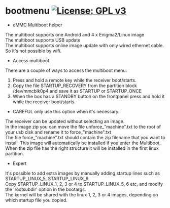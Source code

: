 bootmenu [![License: GPL v3](https://img.shields.io/badge/License-GPLv3-blue.svg)](https://www.gnu.org/licenses/gpl-3.0)
========
* eMMC Multiboot helper

The multiboot supports one Android and 4 x Enigma2/Linux image <br />
The multiboot supports USB update <br />
The multiboot supports online image update with only wired ethernet cable. So it's not possible by wifi. <br />

* Access multiboot

There are a couple of ways to access the multiboot menu: <br />
1. Press and hold a remote key while the receiver boot/starts. <br />
2. Copy the file STARTUP_RECOVERY from the partition block /dev/mmcblk0p4 and save it as STARTUP or STARTUP_ONCE <br />
3. When the box has a STANDBY button on the frontpanel press and hold it while the receiver boot/starts. <br />

* CAREFUL only use this option when it's necessary.

The receiver can be updated without selecting an image. <br />
In the image zip you can move the file unforce_"machine".txt to the root of your usb disk and rename it to force_"machine".txt <br />
The file force_"machine".txt should contain the zip filename that you want to install. This image will automatically be installed if you enter the Multiboot. <br />
When the zip file has the right structure it will be installed in the first linux partition. <br />

* Expert

It's possible to add extra images by manually adding startup lines such as STARTUP_LINUX_5, STARTUP_LINUX_6 <br />
Copy STARTUP_LINUX_1, 2, 3 or 4 to STARTUP_LINUX_5, 6 etc, and modify the 'rootsubdir' option in the bootargs. <br />
The kernel will be shared with the linux 1, 2, 3 or 4 images, depending on which startup file you copied. <br />
